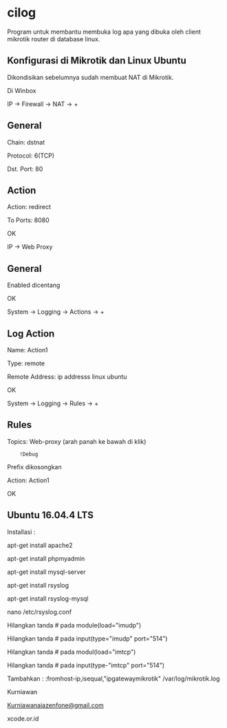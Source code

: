 # cilog
Program untuk membantu membuka log apa yang dibuka oleh client mikrotik router di database linux.

Konfigurasi di Mikrotik dan Linux Ubuntu
----------------------------------------

Dikondisikan sebelumnya sudah membuat NAT di Mikrotik. 

Di Winbox

IP -> Firewall -> NAT -> +

General
-------
Chain: dstnat

Protocol: 6(TCP)

Dst. Port: 80

Action
------

Action: redirect

To Ports: 8080

OK

IP -> Web Proxy

General
-------
Enabled dicentang 

OK

System -> Logging -> Actions -> +

Log Action
---------- 

Name: Action1

Type: remote

Remote Address: ip addresss linux ubuntu

OK

System -> Logging -> Rules -> +

Rules
----- 

Topics: Web-proxy (arah panah ke bawah di klik)

        !Debug
        
Prefix dikosongkan

Action: Action1

OK

Ubuntu 16.04.4 LTS
------------------

Installasi :

apt-get install apache2

apt-get install phpmyadmin

apt-get install mysql-server

apt-get install rsyslog

apt-get install rsyslog-mysql

nano /etc/rsyslog.conf

Hilangkan tanda # pada module(load="imudp")

Hilangkan tanda # pada input(type="imudp" port="514")

Hilangkan tanda # pada modul(load="imtcp")

Hilangkan tanda # pada input(type-"imtcp" port="514")

Tambahkan : :fromhost-ip,isequal,"ipgatewaymikrotik" /var/log/mikrotik.log

Kurniawan

Kurniawanajazenfone@gmail.com

xcode.or.id
